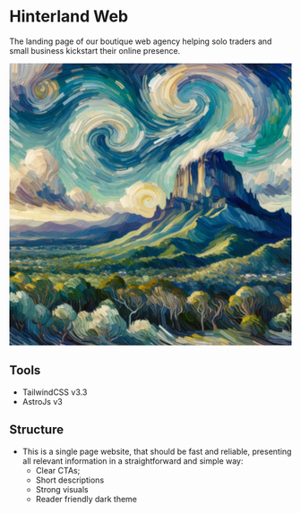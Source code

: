 <h1>Hinterland Web</h1>

The landing page of our boutique web agency helping solo traders and small business kickstart their online presence.

![Hinterland Web Hero](./public/images/cooroora-pic.webp)



## Tools
- TailwindCSS v3.3
- AstroJs v3


## Structure

- This is a single page website, that should be fast and reliable, presenting all relevant information in a straightforward and simple way:
    - Clear CTAs;
    - Short descriptions
    - Strong visuals
    - Reader friendly dark theme

